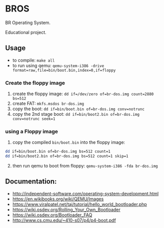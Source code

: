 # BROS

BR Operating System.

Educational project.

## Usage

- to compile: `make all`
- to run using qemu: `qemu-system-i386 -drive format=raw,file=bin/boot.bin,index=0,if=floppy`

### Create the floppy image

1. create the floppy image: `dd if=/dev/zero of=br-dos.img count=2880 bs=512`
3. create FAT: `mkfs.msdos br-dos.img`
3. copy the boot: `dd if=bin/boot.bin of=br-dos.img conv=notrunc`
4. copy the 2nd stage boot: `dd if=bin/boot2.bin of=br-dos.img conv=notrunc seek=1`


### using a Floppy image

1. copy the compiled `bin/boot.bin` into the floppy image:
```bash
dd if=bin/boot.bin of=br-dos.img bs=512 count=1
dd if=bin/boot2.bin of=br-dos.img bs=512 count=1 skip=1
```
2. then run qemu to boot from floppy: `qemu-system-i386 -fda br-dos.img`



## Documentation:

- http://independent-software.com/operating-system-development.html
- https://en.wikibooks.org/wiki/QEMU/Images
- https://www.viralpatel.net/taj/tutorial/hello_world_bootloader.php
- https://wiki.osdev.org/Rolling_Your_Own_Bootloader
- https://wiki.osdev.org/Bootloader_FAQ
- http://www.cs.cmu.edu/~410-s07/p4/p4-boot.pdf